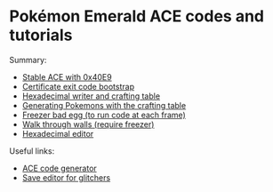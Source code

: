 # Pokémon Emerald ACE codes and tutorials

Summary:
- [Stable ACE with 0x40E9](stable-ace.md)
- [Certificate exit code bootstrap](exit-code.md)
- [Hexadecimal writer and crafting table](hex-writer.md)
- [Generating Pokemons with the crafting table](generating-pkmn.md)
- [Freezer bad egg (to run code at each frame)](freezer.md)
- [Walk through walls (require freezer)](walk-through-walls.md)
- [Hexadecimal editor](hex-editor.md)

Useful links:
- [ACE code generator](https://e-sh4rk.github.io/EmeraldACE_web/)
- [Save editor for glitchers](https://github.com/E-Sh4rk/PokeGlitzer)

